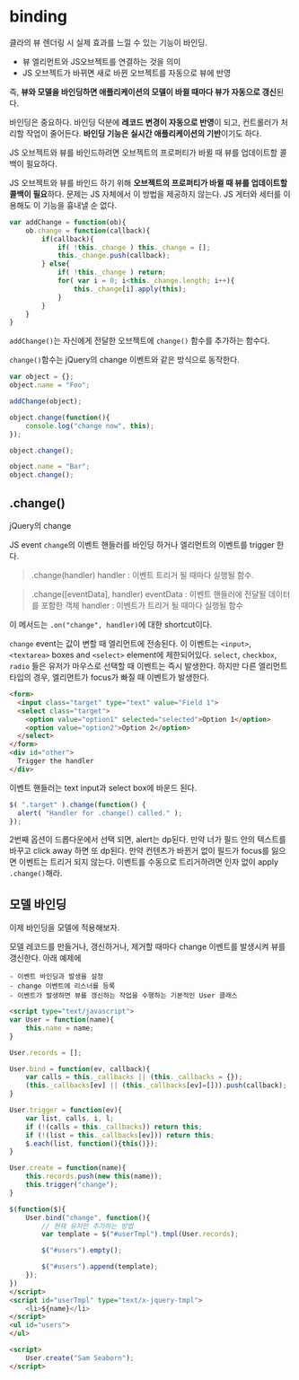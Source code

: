 # binding

클라의 뷰 렌더링 시 실제 효과를 느낄 수 있는 기능이 바인딩.
- 뷰 엘리먼트와 JS오브젝트를 연결하는 것을 의미
- JS 오브젝트가 바뀌면 새로 바뀐 오브젝트를 자동으로 뷰에 반영

즉, **뷰와 모델을 바인딩하면 애플리케이션의 모델이 바뀔 때마다 뷰가 자동으로 갱신**된다.

바인딩은 중요하다.
바인딩 덕분에 **레코드 변경이 자동으로 반영**이 되고, 컨트롤러가 처리할 작업이 줄어든다. **바인딩 기능은 실시간 애플리케이션의 기반**이기도 하다.

JS 오브젝트와 뷰를 바인드하려면 오브젝트의 프로퍼티가 바뀔 때 뷰를 업데이트할 콜백이 필요하다.

JS 오브젝트와 뷰를 바인드 하기 위해 **오브젝트의 프로퍼티가 바뀔 때 뷰를 업데이트할 콜백이 필요**하다. 문제는 JS 자체에서 이 방법을 제공하지 않는다. JS 게터와 세터를 이용해도 이 기능을 흉내낼 순 없다.

```javascript
var addChange = function(ob){
	ob.change = function(callback){
		if(callback){
			if( !this._change ) this._change = [];
			this._change.push(callback);
		} else{
			if( !this._change ) return;
			for( var i = 0; i<this._change.length; i++){
				this._change[i].apply(this);
			}
		}
	}
}
```

`addChange()`는 자신에게 전달한 오브젝트에 `change()` 함수를 추가하는 함수다.

`change()`함수는 jQuery의 change 이벤트와 같은 방식으로 동작한다.

```javascript
var object = {};
object.name = "Foo";

addChange(object);

object.change(function(){
	console.log("change now", this);
});

object.change();

object.name = "Bar";
object.change();
```

## .change()

jQuery의 change

JS event `change`의 이벤트 핸들러를 바인딩 하거나
엘리먼트의 이벤트를 trigger 한다.

> .change(handler)
handler : 이벤트 트리거 될 때마다 실행될 함수.

>.change([eventData], handler)
eventData : 이벤트 핸들러에 전달될 데이터를 포함한 객체
handler   : 이벤트가 트리거 될 때마다 실행될 함수

이 메서드는 `.on("change", handler)`에 대한 shortcut이다.

`change` event는 값이 변할 때 엘리먼트에 전송된다. 이 이벤트는 `<input>`, `<textarea>` boxes and `<select>` element에 제한되어있다. `select`, `checkbox`, `radio` 들은 유저가 마우스로 선택할 때 이벤트는 즉시 발생한다. 하지만 다른 엘리먼트 타입의 경우, 엘리먼트가 focus가 빠질 때 이벤트가 발생한다.

```html
<form>
  <input class="target" type="text" value="Field 1">
  <select class="target">
    <option value="option1" selected="selected">Option 1</option>
    <option value="option2">Option 2</option>
  </select>
</form>
<div id="other">
  Trigger the handler
</div>
```

이벤트 핸들러는 text input과 select box에 바운드 된다.

```javascript
$( ".target" ).change(function() {
  alert( "Handler for .change() called." );
});
```

2번째 옵션이 드롭다운에서 선택 되면, alert는 dp된다. 만약 너가 필드 안의 텍스트를 바꾸고 click away 하면 또 dp된다. 만약 컨텐츠가 바뀐거 없이 필드가 focus를 잃으면 이벤트는 트리거 되지 않는다. 이벤트를 수동으로 트리거하려면 인자 없이 apply `.change()`해라.

## 모델 바인딩

이제 바인딩을 모델에 적용해보자.

모델 레코드를 만들거나, 갱신하거나, 제거할 때마다 change 이벤트를 발생시켜 뷰를 갱신한다. 아래 예제에

	- 이벤트 바인딩과 발생을 설정
	- change 이벤트에 리스너를 등록
	- 이벤트가 발생하면 뷰를 갱신하는 작업을 수행하는 기본적인 User 클래스

```html
<script type="text/javascript">
var User = function(name){
	this.name = name;
}

User.records = [];

User.bind = function(ev, callback){
	var calls = this._callbacks || (this._callbacks = {});
	(this._callbacks[ev] || (this._callbacks[ev]=[])).push(callback);
}

User.trigger = function(ev){
	var list, calls, i, l;
	if (!(calls = this._callbacks)) return this;
	if (!(list = this._callbacks[ev])) return this;
	$.each(list, function(){this()});
}

User.create = function(name){
	this.records.push(new this(name));
	this.trigger("change");
}

$(function($){
	User.bind("change", function(){
		// 현재 유저만 추가하는 방법
		var template = $("#userTmpl").tmpl(User.records);

		$("#users").empty();

		$("#users").append(template);
	});
})
</script>
<script id="userTmpl" type="text/x-jquery-tmpl">
	<li>${name}</li>
</script>
<ul id="users">
</ul>

<script>
	User.create("Sam Seaborn");
</script>
```
